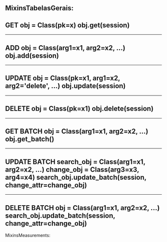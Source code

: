 MixinsTabelasGerais:
------------------------------
GET
obj = Class(pk=x)
obj.get(session)
------------------------------

------------------------------
ADD
obj = Class(arg1=x1, arg2=x2, ...)
obj.add(session)
------------------------------

------------------------------
UPDATE
obj = Class(pk=x1, arg1=x2, arg2='delete', ...)
obj.update(session)
------------------------------

------------------------------
DELETE
obj = Class(pk=x1)
obj.delete(session)
------------------------------

------------------------------
GET BATCH
obj = Class(arg1=x1, arg2=x2, ...)
obj.get_batch()
------------------------------

------------------------------
UPDATE BATCH
search_obj = Class(arg1=x1, arg2=x2, ...)
change_obj = Class(arg3=x3, arg4=x4)
search_obj.update_batch(session, change_attr=change_obj)
------------------------------

------------------------------
DELETE BATCH
obj = Class(arg1=x1, arg2=x2, ...)
search_obj.update_batch(session, change_attr=change_obj)
------------------------------


MixinsMeasurements:
